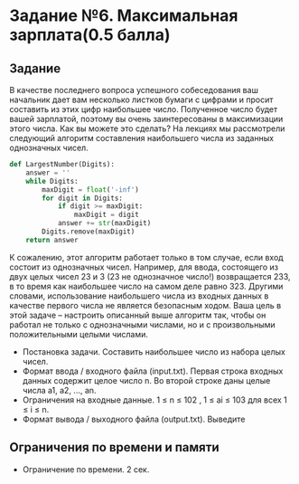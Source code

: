 # Задание №6. Максимальная зарплата(0.5 балла)

## Задание
В качестве последнего вопроса успешного собеседования ваш начальник дает
вам несколько листков бумаги с цифрами и просит составить из этих цифр
наибольшее число. Полученное число будет вашей зарплатой, поэтому вы очень
заинтересованы в максимизации этого числа. Как вы можете это сделать?
На лекциях мы рассмотрели следующий алгоритм составления наибольшего
числа из заданных однозначных чисел.

```python
def LargestNumber(Digits):
    answer = ''
    while Digits:
        maxDigit = float('-inf')
        for digit in Digits:
            if digit >= maxDigit:
                maxDigit = digit
            answer += str(maxDigit)
        Digits.remove(maxDigit)
    return answer
```

К сожалению, этот алгоритм работает только в том случае, если вход состоит
из однозначных чисел. Например, для ввода, состоящего из двух целых чисел 23 и
3 (23 не однозначное число!) возвращается 233, в то время как наибольшее число
на самом деле равно 323. Другими словами, использование наибольшего числа из
входных данных в качестве первого числа не является безопасным ходом.
Ваша цель в этой задаче – настроить описанный выше алгоритм так, чтобы он 
работал не только с однозначными числами, но и с произвольными положительными
целыми числами.

- Постановка задачи. Составить наибольшее число из набора целых чисел.
- Формат ввода / входного файла (input.txt). Первая строка входных данных
содержит целое число n. Во второй строке даны целые числа a1, a2, ..., an.
- Ограничения на входные данные. 1 ≤ n ≤ 102 , 1 ≤ ai ≤ 103 для всех 1 ≤ i ≤ n.
- Формат вывода / выходного файла (output.txt). Выведите

## Ограничения по времени и памяти
- Ограничение по времени. 2 сек.
